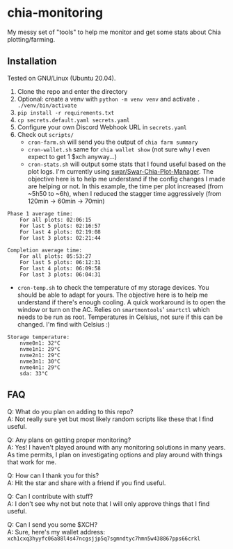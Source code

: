 # chia-monitoring

My messy set of "tools" to help me monitor and get some stats about Chia plotting/farming.

## Installation

Tested on GNU/Linux (Ubuntu 20.04).

1. Clone the repo and enter the directory
2. Optional: create a venv with `python -m venv venv` and activate `. ./venv/bin/activate`
3. `pip install -r requirements.txt`
4. `cp secrets.default.yaml secrets.yaml`
5. Configure your own Discord Webhook URL in `secrets.yaml`
6. Check out `scripts/`
   * `cron-farm.sh` will send you the output of `chia farm summary`
   * `cron-wallet.sh` same for `chia wallet show` (not sure why I even expect to get 1 $xch anyway...)
   * `cron-stats.sh` will output some stats that I found useful based on the plot logs. I'm currently using [swar/Swar-Chia-Plot-Manager](https://github.com/swar/Swar-Chia-Plot-Manager). The objective here is to help me understand if the config changes I made are helping or not. In this example, the time per plot increased (from ~5h50 to ~6h), when I reduced the stagger time aggressively (from 120min -> 60min -> 70min)

```
Phase 1 average time:
    For all plots: 02:06:15
    For last 5 plots: 02:16:57
    For last 4 plots: 02:19:08
    For last 3 plots: 02:21:44

Completion average time:
    For all plots: 05:53:27
    For last 5 plots: 06:12:31
    For last 4 plots: 06:09:58
    For last 3 plots: 06:04:31
```
   * `cron-temp.sh` to check the temperature of my storage devices. You should be able to adapt for yours. The objective here is to help me understand if there's enough cooling. A quick workaround is to open the window or turn on the AC. Relies on `smartmontools`' `smartctl` which needs to be run as root. Temperatures in Celsius, not sure if this can be changed. I'm find with Celsius :)

```
Storage temperature:
    nvme0n1: 32°C
    nvme1n1: 29°C
    nvme2n1: 29°C
    nvme3n1: 30°C
    nvme4n1: 29°C
    sda: 33°C
```

## FAQ

Q: What do you plan on adding to this repo? \
A: Not really sure yet but most likely random scripts like these that I find useful.

Q: Any plans on getting proper monitoring? \
A: Yes! I haven't played around with any monitoring solutions in many years. As time permits, I plan on investigating options and play around with things that work for me.

Q: How can I thank you for this? \
A: Hit the star and share with a friend if you find useful.

Q: Can I contribute with stuff? \
A: I don't see why not but note that I will only approve things that I find useful.

Q: Can I send you some $XCH? \
A: Sure, here's my wallet address: `xch1cxq3hyyfc06a88l4s47ncgsjjp5q7sgmndtyc7hmn5w438867pps66crkl`